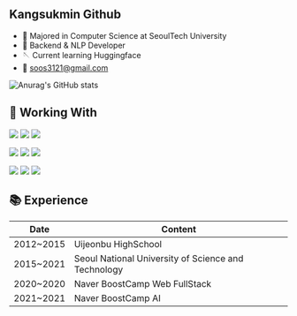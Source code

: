 ## Kangsukmin Github


- 🏫 Majored in Computer Science at SeoulTech University
- 🎇 Backend & NLP Developer
- 🪡 Current learning Huggingface
- 📧 soos3121@gmail.com

![Anurag's GitHub stats](https://github-readme-stats.vercel.app/api?username=Kangsukmin&count_private=true&show_icons=true&theme=algolia)

## 🔨 Working With

![](https://img.shields.io/badge/-TypeScript-%233178C6?&style=for-the-badge&logo=TypeScript&logoColor=white) ![](https://img.shields.io/badge/-Node.js-%23339933?&style=for-the-badge&logo=Node.js&logoColor=white) ![](https://img.shields.io/badge/-Python-%233776AB?&style=for-the-badge&logo=Python&logoColor=white) 

![](https://img.shields.io/badge/-MySQL-%234479A1?&style=for-the-badge&logo=MySQL&logoColor=white) ![](https://img.shields.io/badge/-MongoDB-%2347A248?&style=for-the-badge&logo=MongoDB&logoColor=white) ![](https://img.shields.io/badge/-SQLite-%23003B57?&style=for-the-badge&logoColor=white&logo=SQLite)

![](https://img.shields.io/badge/-Express.js-%232ecc71?&style=for-the-badge&logoColor=white&logo=Express) ![](https://img.shields.io/badge/-NestJS-%23E0234E?&style=for-the-badge&logoColor=white&logo=NestJS) ![](https://img.shields.io/badge/-PyTorch-%23EE4C2C?&style=for-the-badge&logoColor=white&logo=Pytorch)

## 📚 Experience

| Date      | Content                                             |
|-----------|-----------------------------------------------------|
| 2012~2015 | Uijeonbu HighSchool                                 |
| 2015~2021 | Seoul National University of Science and Technology |
| 2020~2020 | Naver BoostCamp Web FullStack                       |
| 2021~2021 | Naver BoostCamp AI                                  |
<!--
**Kangsukmin/Kangsukmin** is a ✨ _special_ ✨ repository because its `README.md` (this file) appears on your GitHub profile.

Here are some ideas to get you started:

- 🔭 I’m currently working on ...
- 🌱 I’m currently learning ...
- 👯 I’m looking to collaborate on ...
- 🤔 I’m looking for help with ...
- 💬 Ask me about ...
- 📫 How to reach me: ...
- 😄 Pronouns: ...
- ⚡ Fun fact: ...
-->
